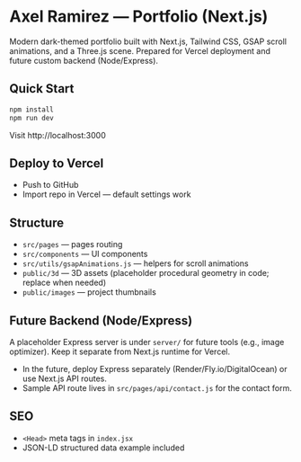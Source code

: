 # Axel Ramirez — Portfolio (Next.js)

Modern dark-themed portfolio built with Next.js, Tailwind CSS, GSAP scroll animations, and a Three.js scene.
Prepared for Vercel deployment and future custom backend (Node/Express).

## Quick Start
```bash
npm install
npm run dev
```
Visit http://localhost:3000

## Deploy to Vercel
- Push to GitHub
- Import repo in Vercel — default settings work

## Structure
- `src/pages` — pages routing
- `src/components` — UI components
- `src/utils/gsapAnimations.js` — helpers for scroll animations
- `public/3d` — 3D assets (placeholder procedural geometry in code; replace when needed)
- `public/images` — project thumbnails

## Future Backend (Node/Express)
A placeholder Express server is under `server/` for future tools (e.g., image optimizer). Keep it separate from Next.js runtime for Vercel.
- In the future, deploy Express separately (Render/Fly.io/DigitalOcean) or use Next.js API routes.
- Sample API route lives in `src/pages/api/contact.js` for the contact form.

## SEO
- `<Head>` meta tags in `index.jsx`
- JSON-LD structured data example included
